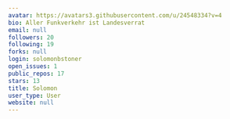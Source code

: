 ```yaml
---
avatar: https://avatars3.githubusercontent.com/u/24548334?v=4
bio: Aller Funkverkehr ist Landesverrat
email: null
followers: 20
following: 19
forks: null
login: solomonbstoner
open_issues: 1
public_repos: 17
stars: 13
title: Solomon
user_type: User
website: null
---
```

